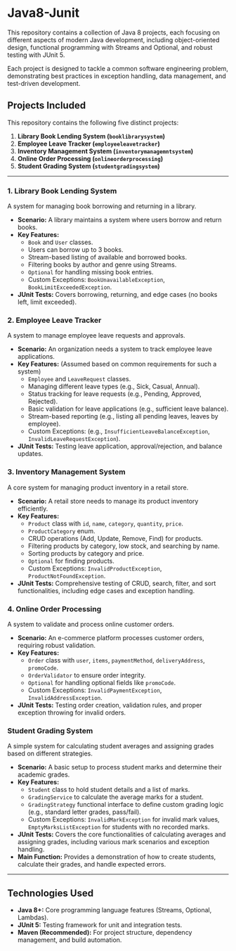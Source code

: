 # Java8-Junit

This repository contains a collection of Java 8 projects, each focusing on different aspects of modern Java development, including object-oriented design, functional programming with Streams and Optional, and robust testing with JUnit 5.

Each project is designed to tackle a common software engineering problem, demonstrating best practices in exception handling, data management, and test-driven development.

## Projects Included

This repository contains the following five distinct projects:

1.  **Library Book Lending System (`booklibrarysystem`)**
2.  **Employee Leave Tracker (`employeeleavetracker`)**
3.  **Inventory Management System (`inventorymanagemntsystem`)**
4.  **Online Order Processing (`onlineorderprocessing`)**
5.  **Student Grading System (`studentgradingsystem`)**

---

### 1. Library Book Lending System

A system for managing book borrowing and returning in a library.

* **Scenario:** A library maintains a system where users borrow and return books.
* **Key Features:**
    * `Book` and `User` classes.
    * Users can borrow up to 3 books.
    * Stream-based listing of available and borrowed books.
    * Filtering books by author and genre using Streams.
    * `Optional` for handling missing book entries.
    * Custom Exceptions: `BookUnavailableException`, `BookLimitExceededException`.
* **JUnit Tests:** Covers borrowing, returning, and edge cases (no books left, limit exceeded).

### 2. Employee Leave Tracker

A system to manage employee leave requests and approvals.

* **Scenario:** An organization needs a system to track employee leave applications.
* **Key Features:** (Assumed based on common requirements for such a system)
    * `Employee` and `LeaveRequest` classes.
    * Managing different leave types (e.g., Sick, Casual, Annual).
    * Status tracking for leave requests (e.g., Pending, Approved, Rejected).
    * Basic validation for leave applications (e.g., sufficient leave balance).
    * Stream-based reporting (e.g., listing all pending leaves, leaves by employee).
    * Custom Exceptions: (e.g., `InsufficientLeaveBalanceException`, `InvalidLeaveRequestException`).
* **JUnit Tests:** Testing leave application, approval/rejection, and balance updates.

### 3. Inventory Management System

A core system for managing product inventory in a retail store.

* **Scenario:** A retail store needs to manage its product inventory efficiently.
* **Key Features:**
    * `Product` class with `id`, `name`, `category`, `quantity`, `price`.
    * `ProductCategory` enum.
    * CRUD operations (Add, Update, Remove, Find) for products.
    * Filtering products by category, low stock, and searching by name.
    * Sorting products by category and price.
    * `Optional` for finding products.
    * Custom Exceptions: `InvalidProductException`, `ProductNotFoundException`.
* **JUnit Tests:** Comprehensive testing of CRUD, search, filter, and sort functionalities, including edge cases and exception handling.

### 4. Online Order Processing

A system to validate and process online customer orders.

* **Scenario:** An e-commerce platform processes customer orders, requiring robust validation.
* **Key Features:**
    * `Order` class with `user`, `items`, `paymentMethod`, `deliveryAddress`, `promoCode`.
    * `OrderValidator` to ensure order integrity.
    * `Optional` for handling optional fields like `promoCode`.
    * Custom Exceptions: `InvalidPaymentException`, `InvalidAddressException`.
* **JUnit Tests:** Testing order creation, validation rules, and proper exception throwing for invalid orders.

### Student Grading System

A simple system for calculating student averages and assigning grades based on different strategies.

* **Scenario:** A basic setup to process student marks and determine their academic grades.
* **Key Features:**
  * `Student` class to hold student details and a list of marks.
  * `GradingService` to calculate the average marks for a student.
  * `GradingStrategy` functional interface to define custom grading logic (e.g., standard letter grades, pass/fail).
  * Custom Exceptions: `InvalidMarkException` for invalid mark values, `EmptyMarksListException` for students with no recorded marks.
* **JUnit Tests:** Covers the core functionalities of calculating averages and assigning grades, including various mark scenarios and exception handling.
* **Main Function:** Provides a demonstration of how to create students, calculate their grades, and handle expected errors.

---

## Technologies Used

* **Java 8+:** Core programming language features (Streams, Optional, Lambdas).
* **JUnit 5:** Testing framework for unit and integration tests.
* **Maven (Recommended):** For project structure, dependency management, and build automation.


